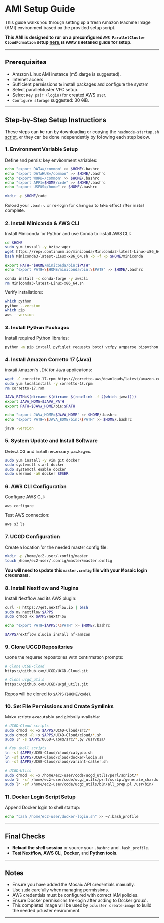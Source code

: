 # AMI Setup Guide

This guide walks you through setting up a fresh Amazon Machine Image (AMI) environment based on the provided setup script.

**This AMI is designed to run on a preconfigured `AWS ParallelCluster CloudFormation` setup [here](https://docs.aws.amazon.com/parallelcluster/latest/ug/cloudformation-v3.html
), is AWS's detailed guide for setup.**

---

## Prerequisites

- Amazon Linux AMI instance (m5.xlarge is suggested).
- Internet access
- Sufficient permissions to install packages and configure the system
- Select parallelcluster VPC setup.
- Select `Key pair (login)` for created AWS user.
- `Configure storage` suggested: 30 GiB.
---

## Step-by-Step Setup Instructions

These steps can be run by downloading or copying the `headnode-startup.sh` [script](https://github.com/UCGD/UCGD-Cloud/blob/master/cloud/headnode-setup.sh), or they can be done independently by following each step below.


### 1. Environment Variable Setup

Define and persist key environment variables:

```bash
echo "export DATA=/common" >> $HOME/.bashrc
echo "export DATAHUB=/common" >> $HOME/.bashrc
echo "export WORK=/common" >> $HOME/.bashrc
echo "export APPS=$HOME/code" >> $HOME/.bashrc
echo "export USERS=/home" >> $HOME/.bashrc

mkdir -p $HOME/code
```

Reload your `.bashrc` or re-login for changes to take effect after install complete.

### 2. Install Miniconda & AWS CLI

Install Miniconda for Python and use Conda to install AWS CLI:

```bash
cd $HOME
sudo yum install -y bzip2 wget
wget https://repo.continuum.io/miniconda/Miniconda3-latest-Linux-x86_64.sh
bash Miniconda3-latest-Linux-x86_64.sh -b -f -p $HOME/miniconda

export PATH="$HOME/miniconda/bin:$PATH"
echo "export PATH=\$HOME/miniconda/bin:\$PATH" >> $HOME/.bashrc

conda install -c conda-forge -y awscli
rm Miniconda3-latest-Linux-x86_64.sh
```

Verify installations:

```bash
which python
python --version
which pip
aws --version
```

### 3. Install Python Packages

Install required Python libraries:

```bash
python -m pip install pyfiglet requests boto3 vcfpy argparse biopython
```

### 4. Install Amazon Corretto 17 (Java)

Install Amazon's JDK for Java applications:

```bash
wget -O corretto-17.rpm https://corretto.aws/downloads/latest/amazon-corretto-17-x64-linux-jdk.rpm
sudo yum localinstall -y corretto-17.rpm
rm corretto-17.rpm

JAVA_PATH=$(dirname $(dirname $(readlink -f $(which java))))
export JAVA_HOME=$JAVA_PATH
export PATH=$JAVA_HOME/bin:$PATH

echo "export JAVA_HOME=$JAVA_HOME" >> $HOME/.bashrc
echo "export PATH=\$JAVA_HOME/bin:\$PATH" >> $HOME/.bashrc

java -version
```

### 5. System Update and Install Software

Detect OS and install necessary packages:

```bash
sudo yum install -y vim git docker
sudo systemctl start docker
sudo systemctl enable docker
sudo usermod -aG docker $USER
```

### 6. AWS CLI Configuration

Configure AWS CLI:

```bash
aws configure
```

Test AWS connection:

```bash
aws s3 ls
```

### 7. UCGD Configuration

Create a location for the needed master config file:

```bash
mkdir -p /home/ec2-user/.config/master
touch /home/ec2-user/.config/master/master.config
```
**You will need to update this `master.config` file with your Mosaic login credentials.**

### 8. Install Nextflow and Plugins

Install Nextflow and its AWS plugin:

```bash
curl -s https://get.nextflow.io | bash
sudo mv nextflow $APPS
sudo chmod +x $APPS/nextflow

echo "export PATH=$APPS:\$PATH" >> $HOME/.bashrc

$APPS/nextflow plugin install nf-amazon
```

### 9. Clone UCGD Repositories

Clone the required repositories with confirmation prompts:

```bash
# Clone UCGD-Cloud
https://github.com/UCGD/UCGD-Cloud.git

# Clone ucgd_utils
https://github.com/UCGD/ucgd_utils.git
```

Repos will be cloned to `$APPS` (`$HOME/code`).

### 10. Set File Permissions and Create Symlinks

Make scripts executable and globally available:

```bash
# UCGD-Cloud scripts
sudo chmod -R +x $APPS/UCGD-Cloud/src/*
sudo chmod -R +x $APPS/UCGD-Cloud/cloud/*.sh
sudo ln -s $APPS/UCGD-Cloud/src/*.py /usr/bin/

# Key shell scripts
ln -sf $APPS/UCGD-Cloud/cloud/calypso.sh
ln -sf $APPS/UCGD-Cloud/cloud/docker-login.sh
ln -sf $APPS/UCGD-Cloud/cloud/variant-caller.sh

# UCGD-Utils
sudo chmod -R +x /home/ec2-user/code/ucgd_utils/perl/script/*
sudo ln -sf /home/ec2-user/code/ucgd_utils/perl/script/generate_shards.sh /usr/bin/
sudo ln -sf /home/ec2-user/code/ucgd_utils/bin/all_prep.pl /usr/bin/
```

### 11. Docker Login Script Setup

Append Docker login to shell startup:

```bash
echo "bash /home/ec2-user/docker-login.sh" >> ~/.bash_profile
```

---

## Final Checks

- **Reload the shell session** or source your `.bashrc` and `.bash_profile`.
- **Test Nextflow**, **AWS CLI**, **Docker**, and **Python tools**.

---

## Notes

- Ensure you have added the Mosaic API credentials manually.
- Use `sudo` carefully when managing permissions.
- AWS credentials must be configured with correct IAM policies.
- Ensure Docker permissions (re-login after adding to Docker group).
- This completed image will be used by `pcluster create-image` to build the needed pcluster environment.

---
